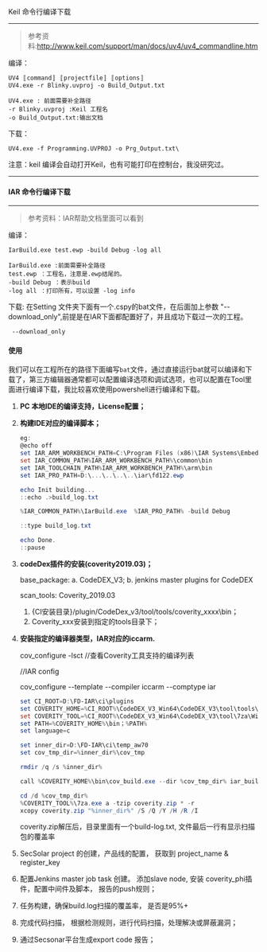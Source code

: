 Keil 命令行编译下载

------

> 参考资料:<http://www.keil.com/support/man/docs/uv4/uv4_commandline.htm>

编译：

```
UV4 〚command〛 〚projectfile〛 〚options〛
UV4.exe -r Blinky.uvproj -o Build_Output.txt

UV4.exe : 前面需要补全路径
-r Blinky.uvproj :Keil 工程名
-o Build_Output.txt:输出文档
```

下载：

```
UV4.exe -f Programming.UVPROJ -o Prg_Output.txt\
```

注意：keil 编译会自动打开Keil，也有可能打印在控制台，我没研究过。

------

#### IAR 命令行编译下载

------

> 参考资料：IAR帮助文档里面可以看到

编译：

```
IarBuild.exe test.ewp -build Debug -log all

IarBuild.exe :前面需要补全路径
test.ewp ：工程名，注意是.ewp结尾的。
-build Debug ：表示build
-log all ：打印所有，可以设置 -log info
```

下载: 在Setting 文件夹下面有一个.cspy的bat文件，在后面加上参数 "--download_only",前提是在IAR下面都配置好了，并且成功下载过一次的工程。

```
 --download_only
```

#### 使用

我们可以在工程所在的路径下面编写`bat`文件，通过直接运行bat就可以编译和下载了，第三方编辑器通常都可以配置编译选项和调试选项，也可以配置在Tool里面进行编译下载，我比较喜欢使用powershell进行编译和下载。







1. **PC 本地IDE的编译支持，License配置；**

2. **构建IDE对应的编译脚本；**

   ```powershell
   eg:
   @echo off
   set IAR_ARM_WORKBENCH_PATH=C:\Program Files (x86)\IAR Systems\Embedded Workbench 8.3
   set IAR_COMMON_PATH%IAR_ARM_WORKBENCH_PATH%\common\bin
   set IAR_TOOLCHAIN_PATH%IAR_ARM_WORKBENCH_PATH%\arm\bin
   set IAR_PRO_PATH=D:\...\..\..\..\iar\fd122.ewp
   
   echo Init building...
   ::echo .>build_log.txt
   
   %IAR_COMMON_PATH%\IarBuild.exe  %IAR_PRO_PATH% -build Debug
   
   ::type build_log.txt
   
   echo Done.
   ::pause
   ```

   

3. **codeDex插件的安装(coverity2019.03)；**

     base_package:   a. CodeDEX_V3;  b. jenkins master plugins for CodeDEX

     

     scan_tools:  Coverity_2019.03

   1. {CI安装目录}/plugin/CodeDex_v3/tool/tools/coverity_xxxx\bin；
   2. Coverity_xxx安装到指定的tools目录下；

4. **安装指定的编译器类型，IAR对应的iccarm.**

   cov_configure -lsct //查看Coverity工具支持的编译列表

   //IAR config

   cov_configure --template --compiler iccarm --comptype iar

   ```powershell
   set CI_ROOT=D:\FD-IAR\ci\plugins
   set COVERITY_HOME=%CI_ROOT%\CodeDEX_V3_Win64\CodeDEX_V3\tool\tools\coverity_2019.03
   set COVERITY_TOOL=%CI_ROOT%\CodeDEX_V3_Win64\CodeDEX_V3\tool\7za\Windows
   set PATH=%COVERITY_HOME%\bin；%PATH%
   set language=c
   
   set inner_dir=D:\FD-IAR\ci\temp_aw70
   set cov_tmp_dir=%inner_dir%\cov_tmp
   
   rmdir /q /s %inner_dir%
   
   call %COVERITY_HOME%\bin\cov_build.exe --dir %cov_tmp_dir% iar_build.bat
   
   cd /d %cov_tmp_dir%
   %COVERITY_TOOL%\7za.exe a -tzip coverity.zip * -r
   xcopy coverity.zip "%inner_dir%" /S /Q /Y /H /R /I
   ```

   coverity.zip解压后，目录里面有一个build-log.txt, 文件最后一行有显示扫描包的覆盖率

5. SecSolar project 的创建，产品线的配置， 获取到 project_name & register_key

6. 配置Jenkins  master job  task 创建。 添加slave node, 安装 coverity_phi插件，配置中间件及脚本， 报告的push规则；

7. 任务构建，确保build.log扫描的覆盖率， 是否是95%+

8. 完成代码扫描， 根据检测规则，进行代码扫描，处理解决或屏蔽漏洞；

9. 通过Secsonar平台生成export code  报告；

   

   

   

   

   

   

   

   

   